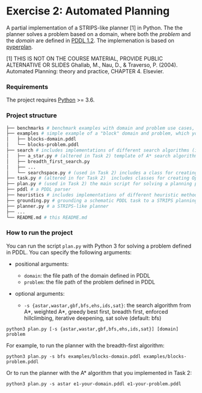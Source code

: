 # Exercise 2: Automated Planning

A partial implementation of a STRIPS-like planner [1] in Python. The the planner solves a problem based on a domain, where both the *problem* and the *domain* are defined in [PDDL 1.2](https://planning.wiki/ref/pddl). The implemenation is based on [pyperplan](https://github.com/aibasel/pyperplan).

[1] THIS IS NOT ON THE COURSE MATERIAL, PROVIDE PUBLIC ALTERNATIVE OR SLIDES Ghallab, M., Nau, D., & Traverso, P. (2004). Automated Planning: theory and practice, CHAPTER 4. Elsevier.

### Requirements
The project requires [Python](https://www.python.org/) >= 3.6.

### Project structure
```bash
├── benchmarks # benchmark examples with domain and problem use cases, which you can use to see the planner behavior
├── examples # simple example of a "block" domain and problem, which you can use to see the planner behavior
│   ├── blocks-domain.pddl 
│   └── blocks-problem.pddl
├── search # includes implementations of different search algorithms (i.e. astar,wastar,gbf,bfs,ehs,ids,sat)
│   ├── a_star.py # (altered in Task 2) template of A* search algorithm 
│   ├── breadth_first_search.py
│   ├── ...
│   └── searchspace.py # (used in Task 2) includes a class for creating instance nodes that are visited during search 
├── task.py # (altered in for Task 2)  includes classes for creating Operators and STRIPS-like instances  ⟨Propositional arguments, Operators , Initial state , Goals⟩  
├── plan.py # (used in Task 2) the main script for solving a planning problem 
├── pddl # a PDDL parser 
├── heuristics # includes implementations of different heuristic methods (i.e. blind,landmark,lmcut,hadd,hff,hmax,hsa)
├── grounding.py # grounding a schematic PDDL task to a STRIPS planning task
├── planner.py # a STRIPS-like planner
├── ...
└── README.md # this README.md
```


### How to run the project 
You can run the script `plan.py` with Python 3 for solving a problem defined in PDDL.
You can specify the following arguments:
- positional arguments:
  - `domain`: the file path of the domain defined in PDDL
  - `problem`: the file path of the problem defined in PDDL

- optional arguments:
  - `-s {astar,wastar,gbf,bfs,ehs,ids,sat}`: the search algorithm from A*, weighted A*, greedy best first, breadth first, enforced hillclimbing, iterative deepening, sat solve (default: bfs)

```
python3 plan.py [-s {astar,wastar,gbf,bfs,ehs,ids,sat}] [domain] problem
```
For example, to run the planner with the breadth-first algorithm:
```
python3 plan.py -s bfs examples/blocks-domain.pddl examples/blocks-problem.pddl
```
Or to run the planner with the A* algorithm that you implemented in Task 2:
```
python3 plan.py -s astar e1-your-domain.pddl e1-your-problem.pddl
```
